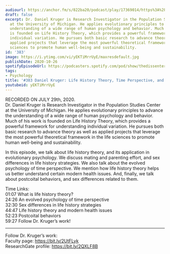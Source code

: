```yaml
---
audiourl: https://anchor.fm/s/822ba20/podcast/play/17369014/https%3A%2F%2Fd3ctxlq1ktw2nl.cloudfront.net%2Fstaging%2F2020-6-31%2F00e35e56-49e0-1942-3058-96b90a907085.m4a
draft: false
excerpt: Dr. Daniel Kruger is Research Investigator in the Population Studies Center
  at the University of Michigan. He applies evolutionary principles to advance the
  understanding of a wide range of human psychology and behavior. Much of his work
  is founded on Life History Theory, which provides a powerful framework for understanding
  individual variation. He pursues both basic research to advance theory as well as
  applied projects that leverage the most powerful theoretical framework in the life
  sciences to promote human well-being and sustainability.
id: '383'
image: https://i.ytimg.com/vi/yEKTiMrrUyE/maxresdefault.jpg
publishDate: 2020-10-26
spotifyEpisodeUrl: https://podcasters.spotify.com/pod/show/thedissenter/episodes/383-Daniel-Kruger-Life-History-Theory--Time-Perspective--and-Health-ehgifm
tags:
- Psychology
title: '#383 Daniel Kruger: Life History Theory, Time Perspective, and Health'
youtubeid: yEKTiMrrUyE
---
```

<div class="timelinks">

RECORDED ON JULY 29th, 2020.  
Dr. Daniel Kruger is Research Investigator in the Population Studies Center at the University of Michigan. He applies evolutionary principles to advance the understanding of a wide range of human psychology and behavior. Much of his work is founded on Life History Theory, which provides a powerful framework for understanding individual variation. He pursues both basic research to advance theory as well as applied projects that leverage the most powerful theoretical framework in the life sciences to promote human well-being and sustainability.

In this episode, we talk about life history theory, and its application in evolutionary psychology. We discuss mating and parenting effort, and sex differences in life history strategies. We also talk about the evolved psychology of time perspective. We mention how life history theory helps us better understand certain modern health issues. And, finally, we talk about postcoital behaviors, and sex differences related to them.

Time Links:  
<time>01:07</time> What is life history theory?  
<time>24:26</time> An evolved psychology of time perspective  
<time>32:30</time> Sex differences in life history strategies  
<time>44:47</time> Life history theory and modern health issues  
<time>52:23</time> Postcoital behaviors  
<time>59:27</time> Follow Dr. Kruger’s work!

---

Follow Dr. Kruger’s work:  
Faculty page: https://bit.ly/2UtFLyk  
ResearchGate profile: https://bit.ly/2QXLF8B
</div>

